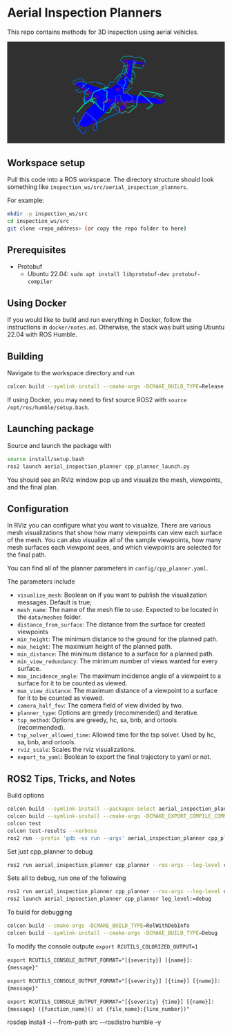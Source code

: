 # Aerial Inspection Planners

This repo contains methods for 3D inspection using aerial vehicles.

![Example image](data/example.png)

## Workspace setup
Pull this code into a ROS workspace. The directory structure should look something like `inspection_ws/src/aerial_inspection_planners`.

For example:
```sh
mkdir -p inspection_ws/src
cd inspection_ws/src
git clone <repo_address> (or copy the repo folder to here)
```

## Prerequisites
- Protobuf
  - Ubuntu 22.04: `sudo apt install libprotobuf-dev protobuf-compiler`

## Using Docker
If you would like to build and run everything in Docker, follow the instructions in `docker/notes.md`. Otherwise, the stack was built using Ubuntu 22.04 with ROS Humble. 

## Building
Navigate to the workspace directory and run
```sh
colcon build --symlink-install --cmake-args -DCMAKE_BUILD_TYPE=Release
```
If using Docker, you may need to first source ROS2 with `source /opt/ros/humble/setup.bash`.

## Launching package
Source and launch the package with
```sh
source install/setup.bash
ros2 launch aerial_inspection_planner cpp_planner_launch.py
```
You should see an RViz window pop up and visualize the mesh, viewpoints, and the final plan. 

## Configuration
In RViz you can configure what you want to visualize. There are various mesh visualizations that show how many viewpoints can view each surface of the mesh. You can also visualize all of the sample viewpoints, how many mesh surfaces each viewpoint sees, and which viewpoints are selected for the final path. 

You can find all of the planner parameters in `config/cpp_planner.yaml`. 

The parameters include

* `visualize_mesh`: Boolean on if you want to publish the visualization messages. Default is true;
* `mesh_name`: The name of the mesh file to use. Expected to be located in the `data/meshes` folder.
* `distance_from_surface`: The distance from the surface for created viewpoints
* `min_height`: The minimum distance to the ground for the planned path.
* `max_height`: The maximium height of the planned path.
* `min_distance`: The minimum distance to a surface for a planned path.
* `min_view_redundancy`: The minimum number of views wanted for every surface.
* `max_incidence_angle`: The maximum incidence angle of a viewpoint to a surface for it to be counted as viewed.
* `max_view_distance`: The maximum distance of a viewpoint to a surface for it to be counted as viewed. 
* `camera_half_fov`: The camera field of view divided by two. 
* `planner_type`: Options are greedy (recommended) and iterative. 
* `tsp_method`: Options are greedy, hc, sa, bnb, and ortools (recommended).
* `tsp_solver_allowed_time`: Allowed time for the tsp solver. Used by hc, sa, bnb, and ortools. 
* `rviz_scale`: Scales the rviz visualizations. 
* `export_to_yaml`: Boolean to export the final trajectory to yaml or not. 

## ROS2 Tips, Tricks, and Notes
Build options
```sh
colcon build --symlink-install --packages-select aerial_inspection_planner --event-handlers console_direct+
colcon build --symlink-install --cmake-args -DCMAKE_EXPORT_COMPILE_COMMANDS=ON -DCMAKE_BUILD_TYPE=RelWithDebInfo
colcon test
colcon test-results --verbose
ros2 run --prefix 'gdb -ex run --args' aerial_inspection_planner cpp_planner
```


Set just cpp_planner to debug
```sh
ros2 run aerial_inspection_planner cpp_planner --ros-args --log-level cpp_planner:=DEBUG
```

Sets all to debug, run one of the following

```sh
ros2 run aerial_inspection_planner cpp_planner --ros-args --log-level debug
ros2 launch aerial_inpsection_planner cpp_planner log_level:=debug
```

To build for debugging
```sh
colcon build --cmake-args -DCMAKE_BUILD_TYPE=RelWithDebInfo
colcon build --symlink-install --cmake-args -DCMAKE_BUILD_TYPE=Debug
```

To modify the console outpute
`export RCUTILS_COLORIZED_OUTPUT=1`

`export RCUTILS_CONSOLE_OUTPUT_FORMAT="[{severity}] [{name}]: {message}"`

`export RCUTILS_CONSOLE_OUTPUT_FORMAT="[{severity}] [{time}] [{name}]: {message}"`

`export RCUTILS_CONSOLE_OUTPUT_FORMAT="[{severity} {time}] [{name}]: {message} ({function_name}() at {file_name}:{line_number})"`


rosdep install -i --from-path src --rosdistro humble -y

